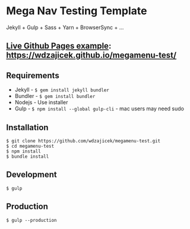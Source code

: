 # Mega Nav Testing Template

Jekyll + Gulp + Sass + Yarn + BrowserSync + ...

## [Live Github Pages example](https://wdzajicek.github.io/megamenu-test/): https://wdzajicek.github.io/megamenu-test/

## Requirements
* Jekyll - `$ gem install jekyll bundler`
* Bundler - `$ gem install bundler`
* Nodejs - Use installer
* Gulp - `$ npm install --global gulp-cli` - mac users may need sudo

##  Installation
	$ git clone https://github.com/wdzajicek/megamenu-test.git
	$ cd megamenu-test
	$ npm install
	$ bundle install

## Development
	$ gulp

## Production
	$ gulp --production
